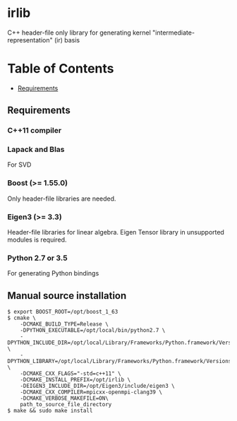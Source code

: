 irlib
======
C++ header-file only library for generating kernel "intermediate-representation" (ir) basis

# Table of Contents
- [Requirements](#requirements)

## Requirements
### C++11 compiler

### Lapack and Blas
For SVD

### Boost (>= 1.55.0)
Only header-file libraries are needed.

### Eigen3 (>= 3.3)
Header-file libraries for linear algebra. Eigen Tensor library in unsupported modules is required.

### Python 2.7 or 3.5
For generating Python bindings

## Manual source installation
```
$ export BOOST_ROOT=/opt/boost_1_63
$ cmake \
    -DCMAKE_BUILD_TYPE=Release \
    -DPYTHON_EXECUTABLE=/opt/local/bin/python2.7 \
    -DPYTHON_INCLUDE_DIR=/opt/local/Library/Frameworks/Python.framework/Versions/2.7/include/python2.7 \
    -DPYTHON_LIBRARY=/opt/local/Library/Frameworks/Python.framework/Versions/2.7/lib/libpython2.7.dylib \
    -DCMAKE_CXX_FLAGS="-std=c++11" \
    -DCMAKE_INSTALL_PREFIX=/opt/irlib \
    -DEIGEN3_INCLUDE_DIR=/opt/Eigen3/include/eigen3 \
    -DCMAKE_CXX_COMPILER=mpicxx-openmpi-clang39 \
    -DCMAKE_VERBOSE_MAKEFILE=ON\
    path_to_source_file_directory
$ make && sudo make install
```
